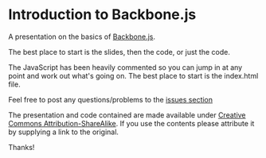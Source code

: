 Introduction to Backbone.js
===========================

A presentation on the basics of [Backbone.js](http://backbonejs.org).

The best place to start is the slides, then the code, or just the code.

The JavaScript has been heavily commented so you can jump in at any point and work out what's going on. The best place to start is the index.html file.

Feel free to post any questions/problems to the [issues section](https://github.com/ashiguruma/introduction-to-backbone/issues)

The presentation and code contained are made available under [Creative Commons Attribution-ShareAlike](http://creativecommons.org/licenses/by-sa/3.0/). If you use the contents please attribute it by supplying a link to the original.

Thanks!
